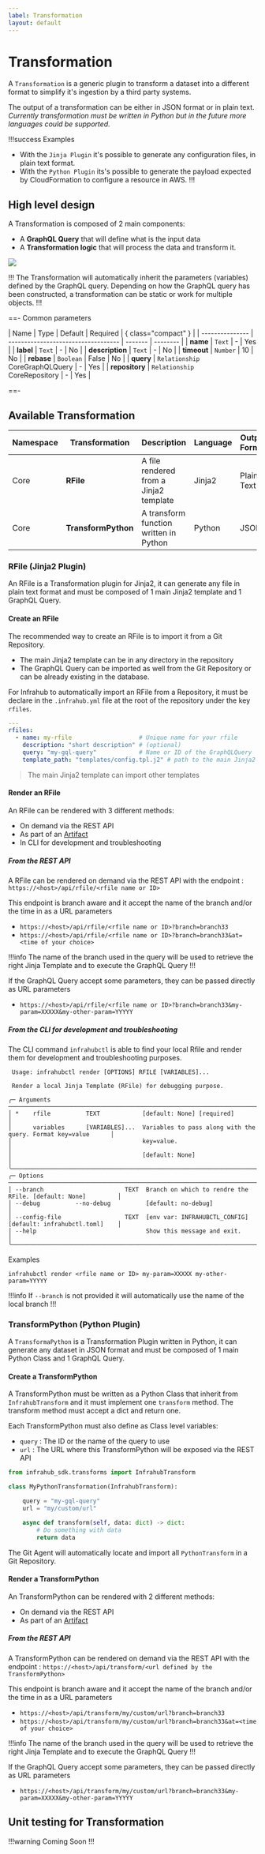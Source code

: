 ```yaml
---
label: Transformation
layout: default
---
```


# Transformation

A `Transformation` is a generic plugin to transform a dataset into a different format to simplify it's ingestion by a third party systems.

The output of a transformation can be either in JSON format or in plain text.
*Currently transformation must be written in Python but in the future more languages could be supported.*

!!!success Examples
- With the `Jinja Plugin` it's possible to generate any configuration files, in plain text format.
- With the `Python Plugin` its's possible to generate the payload expected by CloudFormation to configure a resource in AWS.
!!!

## High level design

A Transformation is composed of 2 main components:
- A **GraphQL Query** that will define what is the input data
- A **Transformation logic** that will process the data and transform it.

![](../media/transformation.excalidraw.svg)


!!!
The Transformation will automatically inherit the parameters (variables) defined by the GraphQL query. Depending on how the GraphQL query has been constructed, a transformation can be static or work for multiple objects.
!!!

==- Common parameters

| Name            | Type                                | Default | Required | { class="compact" } |
| --------------- | ----------------------------------- | ------- | -------- |
| **name**        | `Text`                              | -       | Yes      |
| **label**       | `Text`                              | -       | No       |
| **description** | `Text`                              | -       | No       |
| **timeout**     | `Number`                            | 10      | No       |
| **rebase**      | `Boolean`                           | False   | No       |
| **query**       | `Relationship`<br> CoreGraphQLQuery | -       | Yes      |
| **repository**  | `Relationship`<br> CoreRepository   | -       | Yes      |

==-

## Available Transformation

| Namespace | Transformation      | Description                            | Language | Output Format |
| --------- | ------------------- | -------------------------------------- | -------- | ------------- |
| Core      | **RFile**           | A file rendered from a Jinja2 template | Jinja2   | Plain Text    |
| Core      | **TransformPython** | A transform function written in Python | Python   | JSON          |


### RFile (Jinja2 Plugin)

An RFile is a Transformation plugin for Jinja2, it can generate any file in plain text format and must be composed of 1 main Jinja2 template and 1 GraphQL Query.

#### Create an RFile

The recommended way to create an RFile is to import it from a Git Repository.
- The main Jinja2 template can be in any directory in the repository
- The GraphQL Query can be imported as well from the Git Repository or can be already existing in the database.

For Infrahub to automatically import an RFile from a Repository, it must be declare in the `.infrahub.yml` file at the root of the repository under the key `rfiles`.

```yaml
---
rfiles:
  - name: my-rfile                   # Unique name for your rfile
    description: "short description" # (optional)
    query: "my-gql-query"            # Name or ID of the GraphQLQuery
    template_path: "templates/config.tpl.j2" # path to the main Jinja2 template
```

> The main Jinja2 template can import other templates

#### Render an RFile

An RFile can be rendered with 3 different methods:
- On demand via the REST API
- As part of an [Artifact](./artifact.md)
- In CLI for development and troubleshooting

##### From the REST API

A RFile can be rendered on demand via the REST API with the endpoint : `https://<host>/api/rfile/<rfile name or ID>`

This endpoint is branch aware and it accept the name of the branch and/or the time in as a URL parameters
- `https://<host>/api/rfile/<rfile name or ID>?branch=branch33`
- `https://<host>/api/rfile/<rfile name or ID>?branch=branch33&at=<time of your choice>`

!!!info
The name of the branch used in the query will be used to retrieve the right Jinja Template and to execute the GraphQL Query
!!!

If the GraphQL Query accept some parameters, they can be passed directly as URL parameters
- `https://<host>/api/rfile/<rfile name or ID>?branch=branch33&my-param=XXXXX&my-other-param=YYYYY`

##### From the CLI for development and troubleshooting

The CLI command `infrahubctl` is able to find your local Rfile and render them for development and troubleshooting purposes.

```
 Usage: infrahubctl render [OPTIONS] RFILE [VARIABLES]...

 Render a local Jinja Template (RFile) for debugging purpose.

╭─ Arguments ───────────────────────────────────────────────────────────────────────────────────────╮
│ *    rfile          TEXT            [default: None] [required]                                    │
│      variables      [VARIABLES]...  Variables to pass along with the query. Format key=value      │
│                                     key=value.                                                    │
│                                     [default: None]                                               │
╰───────────────────────────────────────────────────────────────────────────────────────────────────╯
╭─ Options ─────────────────────────────────────────────────────────────────────────────────────────╮
│ --branch                       TEXT  Branch on which to rendre the RFile. [default: None]         │
│ --debug          --no-debug          [default: no-debug]                                          │
│ --config-file                  TEXT  [env var: INFRAHUBCTL_CONFIG] [default: infrahubctl.toml]    │
│ --help                               Show this message and exit.                                  │
╰───────────────────────────────────────────────────────────────────────────────────────────────────╯
```

Examples
```
infrahubctl render <rfile name or ID> my-param=XXXXX my-other-param=YYYYY
```

!!!info
If `--branch` is not provided it will automatically use the name of the local branch
!!!

### TransformPython (Python Plugin)

A `TransformaPython` is a Transformation Plugin written in Python, it can generate any dataset in JSON format and must be composed of 1 main Python Class and 1 GraphQL Query.

#### Create a TransformPython

A TransformPython must be written as a Python Class that inherit from `InfrahubTransform` and it must implement one `transform` method. The transform method must accept a dict and return one.

Each TransformPython must also define as Class level variables:
- `query` : The ID or the name of the query to use
- `url` : The URL where this TransformPython will be exposed via the REST API

```python
from infrahub_sdk.transforms import InfrahubTransform

class MyPythonTransformation(InfrahubTransform):

    query = "my-gql-query"
    url = "my/custom/url"

    async def transform(self, data: dict) -> dict:
        # Do something with data
        return data
```

The Git Agent will automatically locate and import all `PythonTransform` in a Git Repository.

#### Render a TransformPython

An TransformPython can be rendered with 2 different methods:
- On demand via the REST API
- As part of an [Artifact](./artifact.md)

##### From the REST API

A TransformPython can be rendered on demand via the REST API with the endpoint : `https://<host>/api/transform/<url defined by the TransformPython>`

This endpoint is branch aware and it accept the name of the branch and/or the time in as a URL parameters
- `https://<host>/api/transform/my/custom/url?branch=branch33`
- `https://<host>/api/transform/my/custom/url?branch=branch33&at=<time of your choice>`

!!!info
The name of the branch used in the query will be used to retrieve the right Jinja Template and to execute the GraphQL Query
!!!

If the GraphQL Query accept some parameters, they can be passed directly as URL parameters
- `https://<host>/api/transform/my/custom/url?branch=branch33&my-param=XXXXX&my-other-param=YYYYY`

## Unit testing for Transformation

!!!warning
Coming Soon
!!!